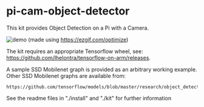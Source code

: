 # pi-cam-object-detector

This kit provides Object Detection on a Pi with a Camera.

![demo](eb_12_v08_480x270_01c_500k-20.gif)
(made using https://ezgif.com/optimize)

The kit requires an appropriate Tensorflow wheel, see: https://github.com/lhelontra/tensorflow-on-arm/releases.

A sample SSD Mobilenet graph is provided as an arbitrary working example.
Other SSD Mobilenet graphs are available from:

    https://github.com/tensorflow/models/blob/master/research/object_detection/g3doc/detection_model_zoo.md

See the readme files in "./install" and "./kit" for further information
